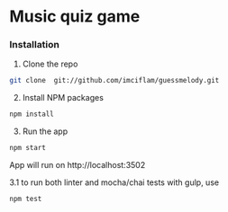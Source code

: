 # Music quiz game

### Installation

1. Clone the repo
```sh
git clone  git://github.com/imciflam/guessmelody.git
```
2. Install NPM packages
```sh
npm install
```
3. Run the app
```sh
npm start
```
App will run on http://localhost:3502

3.1 to run both linter and mocha/chai tests with gulp, use
```sh
npm test
```
